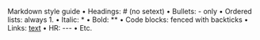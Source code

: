 Markdown style guide
	•	Headings: # (no setext)
	•	Bullets: - only
	•	Ordered lists: always 1.
	•	Italic: *
	•	Bold: **
	•	Code blocks: fenced with backticks
	•	Links: [text](url)
	•	HR: ---
	•	Etc.
